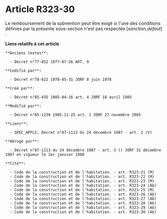 # Article R323-30

Le remboursement de la subvention peut être exigé si l'une des conditions définies par la présente sous-section n'est pas
respectée [*sanction,défaut*] .

**Liens relatifs à cet article**

	**Anciens textes**:

	  - Décret n°77-852 1977-07-26 ART. 9

	**Codifié par**:

	  - Décret n°78-622 1978-05-31 JORF 8 juin 1978

	**Créé par**:

	  - Décret n°85-435 1985-04-16 art. 4 JORF 18 avril 1985

	**Modifié par**:

	  - Décret n°85-1239 1985-11-25 art. 1 JORF 27 novembre 1985

	**Liens**:

	  - SPEC_APPLI: Décret n°87-1113 du 24 décembre 1987 - art. 2 (V)

	**Abrogé par**:

	  - Décret n°87-1113 du 24 décembre 1987 - art. 3 () JORF 31 décembre 1987 en vigueur le 1er janvier 1988

	**Cite**:

	  - Code de la construction et de l'habitation. - art. R323-21 (M)
	  - Code de la construction et de l'habitation. - art. R323-22 (M)
	  - Code de la construction et de l'habitation. - art. R323-23 (M)
	  - Code de la construction et de l'habitation. - art. R323-24 (Ab)
	  - Code de la construction et de l'habitation. - art. R323-25 (M)
	  - Code de la construction et de l'habitation. - art. R323-26 (Ab)
	  - Code de la construction et de l'habitation. - art. R323-27 (Ab)
	  - Code de la construction et de l'habitation. - art. R323-28 (Ab)
	  - Code de la construction et de l'habitation. - art. R323-29 (Ab)
	  - Code de la construction et de l'habitation. - art. R323-30 (Ab)
